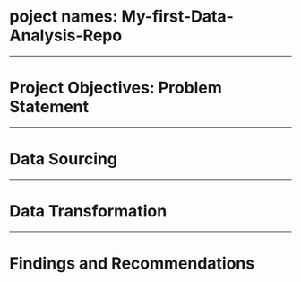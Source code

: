 # poject names: My-first-Data-Analysis-Repo

----
# Project Objectives: Problem Statement 



----
# Data Sourcing



----
# Data Transformation



----
# Findings and Recommendations


